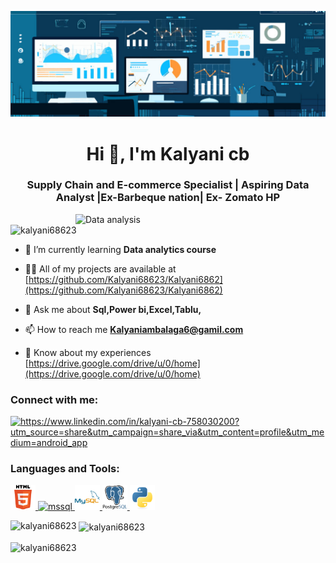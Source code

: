 ![logo](https://github.com/Kalyani68623/Kalyani68623/blob/main/banner%20git.jpg)
<h1 align="center">Hi 👋, I'm Kalyani cb</h1>
<h3 align="center">Supply Chain and E-commerce Specialist | Aspiring Data Analyst |Ex-Barbeque nation| Ex- Zomato HP</h3>
<img align="right" alt="Data analysis" width="400"src="https://indoanalytica.com/static/images/data-science-4.gif"> 

<p align="left"> <img src="https://komarev.com/ghpvc/?username=kalyani68623&label=Profile%20views&color=0e75b6&style=flat" alt="kalyani68623" /> </p>

- 🌱 I’m currently learning **Data analytics course**

- 👨‍💻 All of my projects are available at [https://github.com/Kalyani68623/Kalyani6862](https://github.com/Kalyani68623/Kalyani6862)

- 💬 Ask me about **Sql,Power bi,Excel,Tablu,**

- 📫 How to reach me **Kalyaniambalaga6@gamil.com**

- 📄 Know about my experiences [https://drive.google.com/drive/u/0/home](https://drive.google.com/drive/u/0/home)

<h3 align="left">Connect with me:</h3>
<p align="left">
<a href="https://linkedin.com/in/https://www.linkedin.com/in/kalyani-cb-758030200?utm_source=share&utm_campaign=share_via&utm_content=profile&utm_medium=android_app" target="blank"><img align="center" src="https://raw.githubusercontent.com/rahuldkjain/github-profile-readme-generator/master/src/images/icons/Social/linked-in-alt.svg" alt="https://www.linkedin.com/in/kalyani-cb-758030200?utm_source=share&utm_campaign=share_via&utm_content=profile&utm_medium=android_app" height="30" width="40" /></a>
</p>

<h3 align="left">Languages and Tools:</h3>
<p align="left"> <a href="https://www.w3.org/html/" target="_blank" rel="noreferrer"> <img src="https://raw.githubusercontent.com/devicons/devicon/master/icons/html5/html5-original-wordmark.svg" alt="html5" width="40" height="40"/> </a> <a href="https://www.microsoft.com/en-us/sql-server" target="_blank" rel="noreferrer"> <img src="https://www.svgrepo.com/show/303229/microsoft-sql-server-logo.svg" alt="mssql" width="40" height="40"/> </a> <a href="https://www.mysql.com/" target="_blank" rel="noreferrer"> <img src="https://raw.githubusercontent.com/devicons/devicon/master/icons/mysql/mysql-original-wordmark.svg" alt="mysql" width="40" height="40"/> </a> <a href="https://www.postgresql.org" target="_blank" rel="noreferrer"> <img src="https://raw.githubusercontent.com/devicons/devicon/master/icons/postgresql/postgresql-original-wordmark.svg" alt="postgresql" width="40" height="40"/> </a> <a href="https://www.python.org" target="_blank" rel="noreferrer"> <img src="https://raw.githubusercontent.com/devicons/devicon/master/icons/python/python-original.svg" alt="python" width="40" height="40"/> </a> </p>

<p><img align="left" src="https://github-readme-stats.vercel.app/api/top-langs?username=kalyani68623&show_icons=true&locale=en&layout=compact" alt="kalyani68623" /></p>

<p>&nbsp;<img align="center" src="https://github-readme-stats.vercel.app/api?username=kalyani68623&show_icons=true&locale=en" alt="kalyani68623" /></p>

<p><img align="center" src="https://github-readme-streak-stats.herokuapp.com/?user=kalyani68623&" alt="kalyani68623" /></p>

